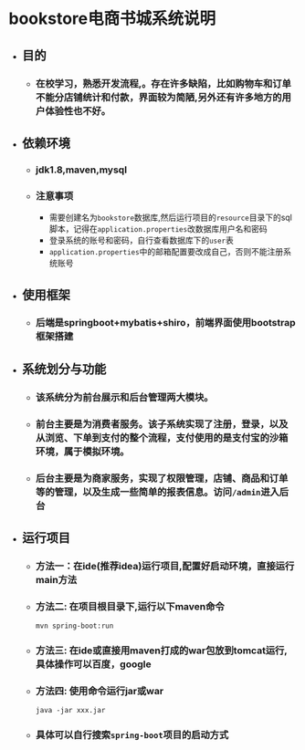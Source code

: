 # bookstore电商书城系统说明
- ## 目的
  - ### 在校学习，熟悉开发流程,。存在许多缺陷，比如购物车和订单不能分店铺统计和付款，界面较为简陋,另外还有许多地方的用户体验性也不好。
- ## 依赖环境
  - ### jdk1.8,maven,mysql
  - ### 注意事项
    - 需要创建名为`bookstore`数据库,然后运行项目的`resource`目录下的sql脚本，记得在`application.properties`改数据库用户名和密码
    - 登录系统的账号和密码，自行查看数据库下的`user`表
    - `application.properties`中的邮箱配置要改成自己，否则不能注册系统账号
- ## 使用框架
  - ### 后端是springboot+mybatis+shiro，前端界面使用bootstrap框架搭建  
- ## 系统划分与功能
  - ### 该系统分为前台展示和后台管理两大模块。  
  - ### 前台主要是为消费者服务。该子系统实现了注册，登录，以及从浏览、下单到支付的整个流程，支付使用的是支付宝的沙箱环境，属于模拟环境。  
  - ### 后台主要是为商家服务，实现了权限管理，店铺、商品和订单等的管理，以及生成一些简单的报表信息。访问`/admin`进入后台  
- ## 运行项目
  - ### 方法一：在ide(推荐idea)运行项目,配置好启动环境，直接运行main方法
  - ### 方法二: 在项目根目录下,运行以下maven命令  
    ```mvn spring-boot:run```
  - ### 方法三: 在ide或直接用maven打成的war包放到tomcat运行,具体操作可以百度，google
  - ### 方法四: 使用命令运行jar或war  
    ```java -jar xxx.jar```
  - ### 具体可以自行搜索`spring-boot`项目的启动方式
